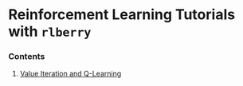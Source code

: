 # Reinforcement Learning Tutorials with `rlberry`

### Contents

1. [Value Iteration and Q-Learning](https://github.com/rlberry-py/tutorials/blob/main/Value%20Iteration%20and%20Q-Learning/Value_Iteration_and_Q_Learning.ipynb)
